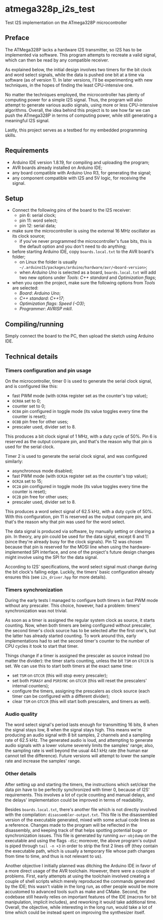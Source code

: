 # atmega328p_i2s_test

Test I2S implementation on the ATmega328P microcontroller

## Preface

The ATMega328P lacks a hardware I2S transmitter, so I2S has to be implemented
via software. This program attempts to recreate a valid signal, which can then
be read by any compatible receiver.

As explained below, the initial design involves two timers for the bit clock and
word select signals, while the data is pushed one bit at a time via software (as
of version 1). In later versions, I'll be experimenting with new techniques, in
the hopes of finding the least CPU-intensive one.

No matter the techniques employed, the microcontroller has plenty of computing
power for a simple I2S signal. Thus, the program will also attempt to generate
various audio signals, using more or less CPU-intensive algorithms. Overall, the
idea behind this project is to see how far we can push the ATmega328P in terms
of computing power, while still generating a meaningful I2S signal.

Lastly, this project serves as a testbed for my embedded programming skills.

## Requirements

- Arduino IDE version 1.8.19, for compiling and uploading the program;
- AVR boards already installed on Arduino IDE;
- any board compatible with Arduino Uno R3, for generating the signal;
- any component compatible with I2S and 5V logic, for receiving the signal.

## Setup

- Connect the following pins of the board to the I2S receiver:
  - pin 6: serial clock;
  - pin 11: word select;
  - pin 12: serial data;
- make sure the microcontroller is using the external 16 MHz oscillator as its
  clock source;
  - if you've never programmed the microcontroller's fuse bits, this is the
    default option and you don't need to do anything;
- before starting Arduino IDE, copy `boards.local.txt` to the AVR board's
  folder;
  - on Linux the folder is usually
    `~/.arduino15/packages/arduino/hardware/avr/<board-version>`;
  - when _Arduino Uno_ is selected as a board, `boards.local.txt` will add two
    new options under _Tools_: _C++ standard_ and _Optimization flags_;
- when you open the project, make sure the following options from _Tools_ are
  selected:
  - _Board_: _Arduino Uno_;
  - _C++ standard_: _C++17_;
  - _Optimization flags_: _Speed (-O3)_;
  - _Programmer_: _AVRISP mkII_.

## Compiling/running

Simply connect the board to the PC, then upload the sketch using Arduino IDE.

## Technical details

### Timers configuration and pin usage

On the microcontroller, timer 0 is used to generate the serial clock signal, and
is configured like this:

- fast PWM mode (with `OCR0A` register set as the counter's top value);
- `OCR0A` set to 0;
- counter set to 0;
- `OC0A` pin configured in toggle mode (its value toggles every time the counter
  is reset);
- `OC0B` pin free for other uses;
- prescaler used, divider set to 8.

This produces a bit clock signal of 1 MHz, with a duty cycle of 50%. Pin 6 is
reserved as the output compare pin, and that's the reason why that pin is used
for the serial clock.

Timer 2 is used to generate the serial clock signal, and was configured
similarly:

- asynchronous mode disabled;
- fast PWM mode (with `OCR2A` register set as the counter's top value);
- `OCR2A` set to 15;
- `OC2A` pin configured in toggle mode (its value toggles every time the counter
  is reset);
- `OC2B` pin free for other uses;
- prescaler used, divider set to 8.

This produces a word select signal of 62.5 kHz, with a duty cycle of 50%.  With
this configuration, pin 11 is reserved as the output compare pin, and that's the
reason why that pin was used for the word select.

The data signal is produced via software, by manually setting or clearing a pin.
In theory, any pin could be used for the data signal, except 6 and 11 (since
they're already busy for the clock signals). Pin 12 was chosen because that pin
is reserved for the MOSI line when using the hardware-implemented SPI interface,
and one of the project's future design changes might involve using the SPI for
the data signal.

According to I2S' specifications, the word select signal must change during the
bit clock's falling edge. Luckily, the timers' basic configuration already ensures
this (see `i2s_driver.hpp` for more details).

### Timers synchronization

During the early tests I managed to configure both timers in fast PWM mode
without any prescaler. This choice, however, had a problem: timers'
synchronization was not trivial.

As soon as a timer is assigned the regular system clock as source, it starts
counting. Now, when both timers are being configured without prescaler, the
second timer's clock source has to be selected after the first one's, but the
latter has already started counting. To work around this, early implementations
had to set the second timer's counter to the number of CPU cycles it took to
start that timer.

Things change if a timer is assigned the prescaler as source instead (no matter
the divider): the timer starts counting, unless the bit `TSM` on `GTCCR` is set.
We can use this to start both timers at the exact same time:

- set `TSM` on `GTCCR` (this will stop every prescaler);
- set both `PSRASY` and `PSRSYNC` on `GTCCR` (this will reset the prescalers'
  internal counters);
- configure the timers, assigning the prescalers as clock source (each timer can
  be configured with a different divider);
- clear `TSM` on `GTCCR` (this will start both prescalers, and timers as well).

### Audio quality

The word select signal's period lasts enough for transmitting 16 bits, 8 when
the signal stays low, 8 when the signal stays high. This means we're producing
an audio signal with 8 bit samples, 2 channels and a sampling rate of 62.5 kHz.
The generated audio is loud, and attempting to generate audio signals with a
lower volume severely limits the samples' range; also, the sampling rate is well
beyond the usual 44.1 kHz rate (the human ear cannot tell the difference).
Future versions will attempt to lower the sample rate and increase the samples'
range.

### Other details

After setting up and starting the timers, the instructions which set/clear the
data pin have to be perfectly synchronized with timer 0, because of I2S'
requirements. This involves a lot of cycle counting and manual delays, and
the delays' implementation could be improved in terms of readability.

Besides `boards.local.txt`, there's another file which is not directly involved
with the compilation: `disassembler-output.txt`. This file is the disassembled
version of the executable generated, mixed with some actual code lines as a
reference. Changes made to the program will be reflected in the disassembly, and
keeping track of that helps spotting potential bugs or synchronization issues.
This file is generated by running `avr-objdump` on the executable and using the
flags `-dSz`; moreover, the above program's output is piped through `tail -n +3` in
order to strip the first 2 lines off (they contain the executable path, which is
usually a temporary file whose path changes from time to time, and thus is not
relevant to us).

Another objective I initially planned was ditching the Arduino IDE in favor of a
more direct usage of the AVR toolchain. However, there were a couple of
problems. First, early attempts at using the toolchain involved creating a
couple of shell scripts which merely reproduced the commands generated by the
IDE; this wasn't viable in the long run, as other people would be more
accustomed to advanced tools such as make and CMake. Second, the codebase still
heavily relies on important features of the IDE (macros for bit manipulation,
implicit includes), and reworking it would take additional time. Overall, the
objective, while interesting in the long run, would take a lot of time which
could be instead spent on improving the synthesizer itself.
